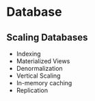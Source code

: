 # Database

## Scaling Databases

- Indexing
- Materialized Views
- Denormalization
- Vertical Scaling
- In-memory caching
- Replication
